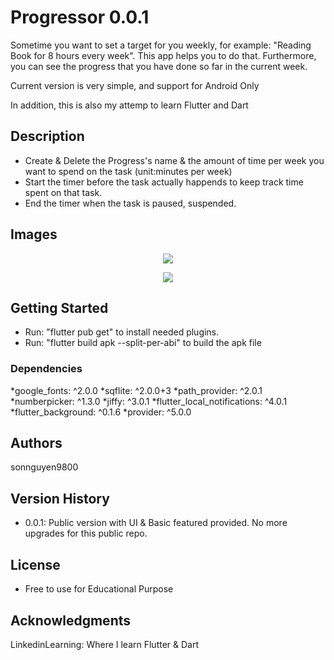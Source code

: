 # Progressor 0.0.1

Sometime you want to set a target for you weekly, for example: "Reading Book for 8 hours every week". This app helps you to do that. Furthermore, you can see the progress that you have done so far in the current week.

Current version is very simple, and support for Android Only

In addition, this is also my attemp to learn Flutter and Dart

## Description

- Create & Delete the Progress's name & the amount of time per week you want to spend on the task (unit:minutes per week)
- Start the timer before the task actually happends to keep track time spent on that task.
- End the timer when the task is paused, suspended.

## Images
<p align="center">
  <img src="https://user-images.githubusercontent.com/45099020/120912303-33300800-c6b8-11eb-825e-60f428077c5e.PNG">
</p>
<p align="center">
  <img src="https://user-images.githubusercontent.com/45099020/120912530-31ffda80-c6ba-11eb-98af-7b5eaf438b0d.png">
</p>

## Getting Started
- Run: "flutter pub get" to install needed plugins.
- Run: "flutter build apk --split-per-abi" to build the apk file 

### Dependencies
  *google_fonts: ^2.0.0
  *sqflite: ^2.0.0+3
  *path_provider: ^2.0.1
  *numberpicker: ^1.3.0
  *jiffy: ^3.0.1
  *flutter_local_notifications: ^4.0.1
  *flutter_background: ^0.1.6
  *provider: ^5.0.0

## Authors

sonnguyen9800 

## Version History
* 0.0.1: Public version with UI & Basic featured provided. No more upgrades for this public repo.

## License

* Free to use for Educational Purpose

## Acknowledgments

LinkedinLearning: Where I learn Flutter & Dart
